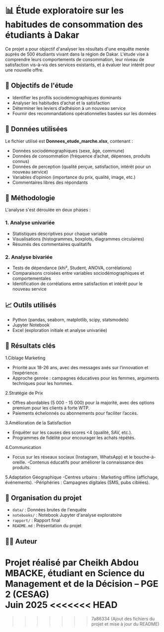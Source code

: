 # 📊 Étude exploratoire sur les habitudes de consommation des étudiants à Dakar

Ce projet a pour objectif d'analyser les résultats d'une enquête menée auprès de 500 étudiants vivant dans la région de Dakar. L'étude vise à comprendre leurs comportements de consommation, leur niveau de satisfaction vis-à-vis des services existants, et à évaluer leur intérêt pour une nouvelle offre.

## 🎯 Objectifs de l'étude

- Identifier les profils sociodémographiques dominants
- Analyser les habitudes d’achat et la satisfaction
- Déterminer les leviers d’adhésion à un nouveau service
- Fournir des recommandations opérationnelles basées sur les données

## 🧰 Données utilisées

Le fichier utilisé est **Donnees_etude_marche.xlsx**, contenant :
- Données sociodémographiques (sexe, âge, commune)
- Données de consommation (fréquence d’achat, dépenses, produits connus)
- Données de perception (qualité perçue, satisfaction, intérêt pour un nouveau service)
- Variables d’opinion (importance du prix, qualité, image, etc.)
- Commentaires libres des répondants

## 🧪 Méthodologie

L'analyse s'est déroulée en deux phases :

### 1. Analyse univariée
- Statistiques descriptives pour chaque variable
- Visualisations (histogrammes, boxplots, diagrammes circulaires)
- Résumés des commentaires qualitatifs

### 2. Analyse bivariée
- Tests de dépendance (khi², Student, ANOVA, corrélations)
- Comparaisons croisées entre variables sociodémographiques et comportementales
- Identification de corrélations entre satisfaction et intérêt pour le nouveau service

## 📈 Outils utilisés

- Python (pandas, seaborn, matplotlib, scipy, statsmodels)
- Jupyter Notebook
- Excel (exploration initiale et analyse univariée)

## 🧠 Résultats clés

1.Ciblage Marketing
- Priorité aux 18-26 ans, avec des messages axés sur l’innovation et l’expérience.
- Approche genrée : campagnes éducatives pour les femmes, arguments techniques pour les hommes.

2.Stratégie de Prix
- Offres abordables (5 000 - 15 000) pour la majorité, avec des options premium pour les clients à forte WTP.
- Paiements échelonnés ou abonnements pour faciliter l’accès.

3.Amélioration de la Satisfaction
- Enquêter sur les causes des scores <4 (qualité, SAV, etc.).
- Programmes de fidélité pour encourager les achats répétés.

4.Communication
- Focus sur les réseaux sociaux (Instagram, WhatsApp) et le bouche-à-oreille.
-Contenus éducatifs pour améliorer la connaissance des produits.

5.Adaptation Géographique
-Centres urbains : Marketing offline (affichage, événements).
-Périphéries : Campagnes digitales (SMS, pubs ciblées).

## 📎 Organisation du projet
- `data/` : Données brutes de l'enquête
- `notebooks/` : Notebook Jupyter d'analyse exploratoire
- `rapport/` : Rapport final
- `README.md` : Présentation du projet

## 👨‍💻 Auteur

Projet réalisé par Cheikh Abdou MBACKE, étudiant en Science du Management et de la Décision – PGE 2 (CESAG)  
Juin 2025
<<<<<<< HEAD
=======

>>>>>>> 7a86334 (Ajout des fichiers du projet et mise à jour du README)
